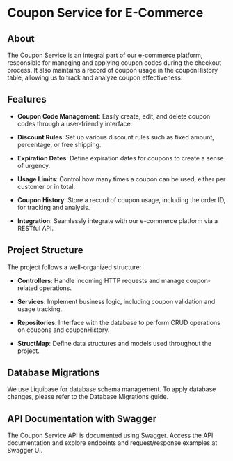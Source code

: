 # Coupon Service for E-Commerce

## About

The Coupon Service is an integral part of our e-commerce platform, responsible for managing and applying coupon codes during the checkout process. It also maintains a record of coupon usage in the couponHistory table, allowing us to track and analyze coupon effectiveness.

## Features

- **Coupon Code Management**: Easily create, edit, and delete coupon codes through a user-friendly interface.

- **Discount Rules**: Set up various discount rules such as fixed amount, percentage, or free shipping.

- **Expiration Dates**: Define expiration dates for coupons to create a sense of urgency.

- **Usage Limits**: Control how many times a coupon can be used, either per customer or in total.

- **Coupon History**: Store a record of coupon usage, including the order ID, for tracking and analysis.

- **Integration**: Seamlessly integrate with our e-commerce platform via a RESTful API.

## Project Structure

The project follows a well-organized structure:

- **Controllers**: Handle incoming HTTP requests and manage coupon-related operations.

- **Services**: Implement business logic, including coupon validation and usage tracking.

- **Repositories**: Interface with the database to perform CRUD operations on coupons and couponHistory.

- **StructMap**: Define data structures and models used throughout the project.

## Database Migrations

We use Liquibase for database schema management. To apply database changes, please refer to the Database Migrations guide.

## API Documentation with Swagger

The Coupon Service API is documented using Swagger. Access the API documentation and explore endpoints and request/response examples at Swagger UI.
